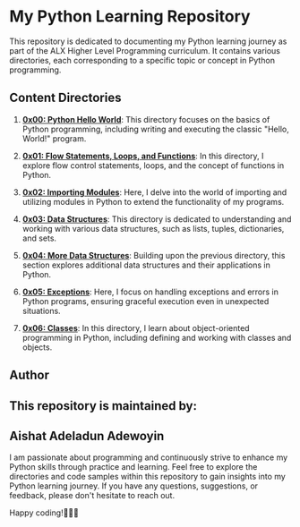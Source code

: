# My Python Learning Repository

This repository is dedicated to documenting my Python learning journey as part of the ALX Higher Level Programming curriculum. It contains various directories, each corresponding to a specific topic or concept in Python programming.

## Content Directories

1. [**0x00: Python Hello World**](./0x00-python-hello_world/): This directory focuses on the basics of Python programming, including writing and executing the classic "Hello, World!" program.

2. [**0x01: Flow Statements, Loops, and Functions**](./0x01-python-if_else_loops_functions/): In this directory, I explore flow control statements, loops, and the concept of functions in Python.

3. [**0x02: Importing Modules**](./0x02): Here, I delve into the world of importing and utilizing modules in Python to extend the functionality of my programs.

4. [**0x03: Data Structures**](./0x03): This directory is dedicated to understanding and working with various data structures, such as lists, tuples, dictionaries, and sets.

5. [**0x04: More Data Structures**](./0x04): Building upon the previous directory, this section explores additional data structures and their applications in Python.

6. [**0x05: Exceptions**](./0x05): Here, I focus on handling exceptions and errors in Python programs, ensuring graceful execution even in unexpected situations.

7. [**0x06: Classes**](./0x06): In this directory, I learn about object-oriented programming in Python, including defining and working with classes and objects.

## Author

## This repository is maintained by:

## Aishat Adeladun Adewoyin

I am passionate about programming and continuously strive to enhance my Python skills through practice and learning. Feel free to explore the directories and code samples within this repository to gain insights into my Python learning journey. If you have any questions, suggestions, or feedback, please don't hesitate to reach out.

Happy coding!🚀🚀🚀

